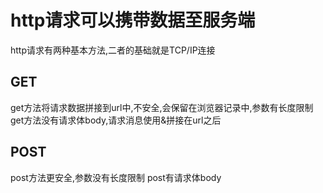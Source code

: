 # http请求可以携带数据至服务端
http请求有两种基本方法,二者的基础就是TCP/IP连接
## GET
get方法将请求数据拼接到url中,不安全,会保留在浏览器记录中,参数有长度限制
get方法没有请求体body,请求消息使用&拼接在url之后
## POST
post方法更安全,参数没有长度限制
post有请求体body